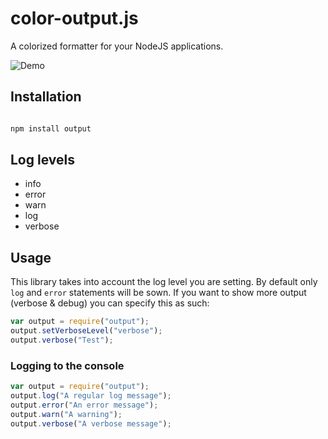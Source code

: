 # color-output.js

A colorized formatter for your NodeJS applications.

![Demo](https://raw.githubusercontent.com/legovaer/output.js/master/screenshots/colors.png)

## Installation

```bash

npm install output

```

## Log levels

* info
* error
* warn
* log
* verbose

## Usage

This library takes into account the log level you are setting. By default only `log` and `error` statements
will be sown. If you want to show more output (verbose & debug) you can specify this as  such:

```javascript
var output = require("output");
output.setVerboseLevel("verbose");
output.verbose("Test");

```

### Logging to the console

```javascript
var output = require("output");
output.log("A regular log message");
output.error("An error message");
output.warn("A warning");
output.verbose("A verbose message");
```

